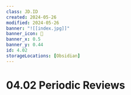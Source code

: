 ```yaml
---
class: JD.ID
created: 2024-05-26
modified: 2024-05-26
banner: "![[index.jpg]]"
banner_icon: 📇
banner_x: 0.5
banner_y: 0.44
id: 4.02
storageLocations: [Obsidian]
---
```


# 04.02 Periodic Reviews
